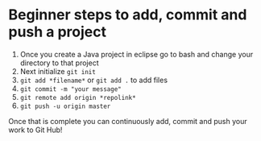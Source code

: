# Beginner steps to add, commit and push a project

1) Once you create a Java project in eclipse go to bash and change your directory to that project
2) Next initialize `git init`
3) `git add *filename*` or `git add .` to add files
4) `git commit -m "your message"`
5) `git remote add origin *repolink*`
6) `git push -u origin master`

Once that is complete you can continuously add, commit and push your work to Git Hub!


